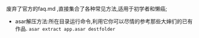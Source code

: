 废弃了官方的faq.md ,直接集合了各种常见方法,适用于初学者和懒癌;
* asar解压方法:所在目录运行命令,利用它你可以尽情的参考那些大婶们的已有作品.
`
asar extract app.asar destfolder 
`
